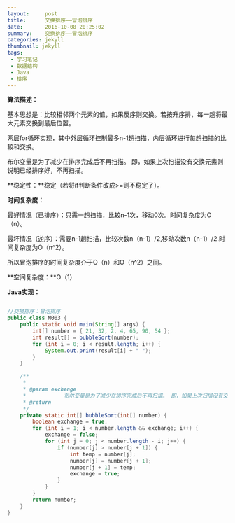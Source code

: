 ```yaml
---
layout:     post
title:      交换排序——冒泡排序
date:       2016-10-08 20:25:02
summary:    交换排序——冒泡排序
categories: jekyll
thumbnail: jekyll
tags:
 - 学习笔记
 - 数据结构
 - Java
 - 排序
---
```



**算法描述：**

基本思想是：比较相邻两个元素的值，如果反序则交换。若按升序排，每一趟将最大元素交换到最后位置。

两层for循环实现，其中外层循环控制最多n-1趟扫描，内层循环进行每趟扫描的比较和交换。

布尔变量是为了减少在排序完成后不再扫描。 即，如果上次扫描没有交换元素则说明已经排序好，不再扫描。

**稳定性：**稳定（若将if判断条件改成>=则不稳定了）。

**时间复杂度：**

最好情况（已排序）：只需一趟扫描，比较n-1次，移动0次。时间复杂度为O（n）。

最坏情况（逆序）：需要n-1趟扫描，比较次数n（n-1）/2,移动次数n（n-1）/2.时间复杂度为O（n^2）。

所以冒泡排序的时间复杂度介于O（n）和O（n^2）之间。

**空间复杂度：**O（1）


**Java实现：**

```java

//交换排序：冒泡排序
public class M003 {
	public static void main(String[] args) {
		int[] number = { 21, 32, 2, 4, 65, 90, 54 };
		int result[] = bubbleSort(number);
		for (int i = 0; i < result.length; i++) {
			System.out.print(result[i] + " ");
		}
	}

	/**
	 * 
	 * @param exchenge
	 *            布尔变量是为了减少在排序完成后不再扫描。 即，如果上次扫描没有交换元素则说明已经排序好，不再扫描。
	 * @return
	 */
	private static int[] bubbleSort(int[] number) {
		boolean exchange = true;
		for (int i = 1; i < number.length && exchange; i++) {
			exchange = false;
			for (int j = 0; j < number.length - i; j++) {
				if (number[j] > number[j + 1]) {
					int temp = number[j];
					number[j] = number[j + 1];
					number[j + 1] = temp;
					exchange = true;
				}
			}
		}
		return number;
	}
}

```


